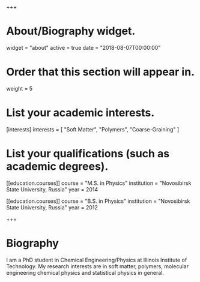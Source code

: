 +++
# About/Biography widget.
widget = "about"
active = true
date = "2018-08-07T00:00:00"

# Order that this section will appear in.
weight = 5

# List your academic interests.
[interests]
  interests = [
    "Soft Matter",
    "Polymers",
    "Coarse-Graining"
  ]

# List your qualifications (such as academic degrees).
[[education.courses]]
  course = "M.S. in Physics"
  institution = "Novosibirsk State University, Russia"
  year = 2014

[[education.courses]]
  course = "B.S. in Physics"
  institution = "Novosibirsk State University, Russia"
  year = 2012
 
+++

# Biography

I am a PhD student in Chemical Engineering/Physics at Illinois Institute of Technology. My research interests are in soft matter, polymers, molecular engineering chemical physics and statistical physics in general.